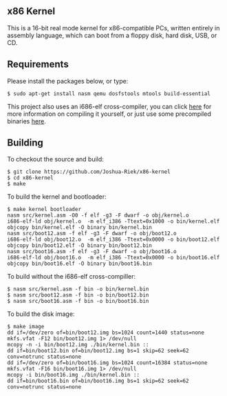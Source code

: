 ## x86 Kernel

This is a 16-bit real mode kernel for x86-compatible PCs, written entirely in assembly language, which can boot from a floppy disk, hard disk, USB, or CD.

## Requirements

Please install the packages below, or type:

```
$ sudo apt-get install nasm qemu dosfstools mtools build-essential
```

This project also uses an i686-elf cross-compiler, you can click 
[here](https://wiki.osdev.org/GCC_Cross-Compiler) for more information 
on compiling it yourself, or just use some precompiled binaries 
[here](https://github.com/lordmilko/i686-elf-tools/releases).

## Building

To checkout the source and build:

```
$ git clone https://github.com/Joshua-Riek/x86-kernel
$ cd x86-kernel
$ make
```

To build the kernel and bootloader:

```
$ make kernel bootloader
nasm src/kernel.asm -O0 -f elf -g3 -F dwarf -o obj/kernel.o
i686-elf-ld obj/kernel.o  -m elf_i386 -Ttext=0x1000 -o bin/kernel.elf
objcopy bin/kernel.elf -O binary bin/kernel.bin
nasm src/boot12.asm -f elf -g3 -F dwarf -o obj/boot12.o
i686-elf-ld obj/boot12.o  -m elf_i386 -Ttext=0x0000 -o bin/boot12.elf
objcopy bin/boot12.elf -O binary bin/boot12.bin
nasm src/boot16.asm -f elf -g3 -F dwarf -o obj/boot16.o
i686-elf-ld obj/boot16.o  -m elf_i386 -Ttext=0x0000 -o bin/boot16.elf
objcopy bin/boot16.elf -O binary bin/boot16.bin
```

To build without the i686-elf cross-compiller:

```
$ nasm src/kernel.asm -f bin -o bin/kernel.bin
$ nasm src/boot12.asm -f bin -o bin/boot12.bin
$ nasm src/boot16.asm -f bin -o bin/boot16.bin
```

To build the disk image:

```
$ make image
dd if=/dev/zero of=bin/boot12.img bs=1024 count=1440 status=none
mkfs.vfat -F12 bin/boot12.img 1> /dev/null
mcopy -n -i bin/boot12.img ./bin/kernel.bin ::
dd if=bin/boot12.bin of=bin/boot12.img bs=1 skip=62 seek=62 conv=notrunc status=none
dd if=/dev/zero of=bin/boot16.img bs=1024 count=16384 status=none
mkfs.vfat -F16 bin/boot16.img 1> /dev/null
mcopy -i bin/boot16.img ./bin/kernel.bin ::
dd if=bin/boot16.bin of=bin/boot16.img bs=1 skip=62 seek=62 conv=notrunc status=none
```